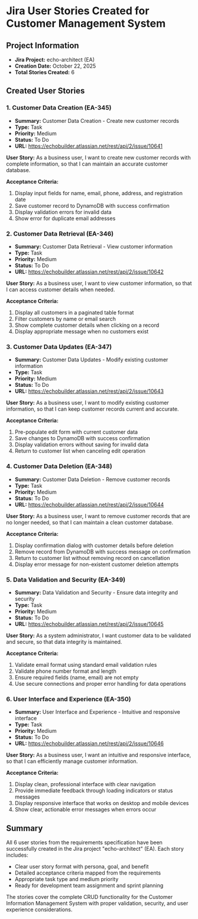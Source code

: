 # Jira User Stories Created for Customer Management System

## Project Information
- **Jira Project:** echo-architect (EA)
- **Creation Date:** October 22, 2025
- **Total Stories Created:** 6

## Created User Stories

### 1. Customer Data Creation (EA-345)
- **Summary:** Customer Data Creation - Create new customer records
- **Type:** Task
- **Priority:** Medium
- **Status:** To Do
- **URL:** https://echobuilder.atlassian.net/rest/api/2/issue/10641

**User Story:** As a business user, I want to create new customer records with complete information, so that I can maintain an accurate customer database.

**Acceptance Criteria:**
1. Display input fields for name, email, phone, address, and registration date
2. Save customer record to DynamoDB with success confirmation
3. Display validation errors for invalid data
4. Show error for duplicate email addresses

### 2. Customer Data Retrieval (EA-346)
- **Summary:** Customer Data Retrieval - View customer information
- **Type:** Task
- **Priority:** Medium
- **Status:** To Do
- **URL:** https://echobuilder.atlassian.net/rest/api/2/issue/10642

**User Story:** As a business user, I want to view customer information, so that I can access customer details when needed.

**Acceptance Criteria:**
1. Display all customers in a paginated table format
2. Filter customers by name or email search
3. Show complete customer details when clicking on a record
4. Display appropriate message when no customers exist

### 3. Customer Data Updates (EA-347)
- **Summary:** Customer Data Updates - Modify existing customer information
- **Type:** Task
- **Priority:** Medium
- **Status:** To Do
- **URL:** https://echobuilder.atlassian.net/rest/api/2/issue/10643

**User Story:** As a business user, I want to modify existing customer information, so that I can keep customer records current and accurate.

**Acceptance Criteria:**
1. Pre-populate edit form with current customer data
2. Save changes to DynamoDB with success confirmation
3. Display validation errors without saving for invalid data
4. Return to customer list when canceling edit operation

### 4. Customer Data Deletion (EA-348)
- **Summary:** Customer Data Deletion - Remove customer records
- **Type:** Task
- **Priority:** Medium
- **Status:** To Do
- **URL:** https://echobuilder.atlassian.net/rest/api/2/issue/10644

**User Story:** As a business user, I want to remove customer records that are no longer needed, so that I can maintain a clean customer database.

**Acceptance Criteria:**
1. Display confirmation dialog with customer details before deletion
2. Remove record from DynamoDB with success message on confirmation
3. Return to customer list without removing record on cancellation
4. Display error message for non-existent customer deletion attempts

### 5. Data Validation and Security (EA-349)
- **Summary:** Data Validation and Security - Ensure data integrity and security
- **Type:** Task
- **Priority:** Medium
- **Status:** To Do
- **URL:** https://echobuilder.atlassian.net/rest/api/2/issue/10645

**User Story:** As a system administrator, I want customer data to be validated and secure, so that data integrity is maintained.

**Acceptance Criteria:**
1. Validate email format using standard email validation rules
2. Validate phone number format and length
3. Ensure required fields (name, email) are not empty
4. Use secure connections and proper error handling for data operations

### 6. User Interface and Experience (EA-350)
- **Summary:** User Interface and Experience - Intuitive and responsive interface
- **Type:** Task
- **Priority:** Medium
- **Status:** To Do
- **URL:** https://echobuilder.atlassian.net/rest/api/2/issue/10646

**User Story:** As a business user, I want an intuitive and responsive interface, so that I can efficiently manage customer information.

**Acceptance Criteria:**
1. Display clean, professional interface with clear navigation
2. Provide immediate feedback through loading indicators or status messages
3. Display responsive interface that works on desktop and mobile devices
4. Show clear, actionable error messages when errors occur

## Summary
All 6 user stories from the requirements specification have been successfully created in the Jira project "echo-architect" (EA). Each story includes:
- Clear user story format with persona, goal, and benefit
- Detailed acceptance criteria mapped from the requirements
- Appropriate task type and medium priority
- Ready for development team assignment and sprint planning

The stories cover the complete CRUD functionality for the Customer Information Management System with proper validation, security, and user experience considerations.

